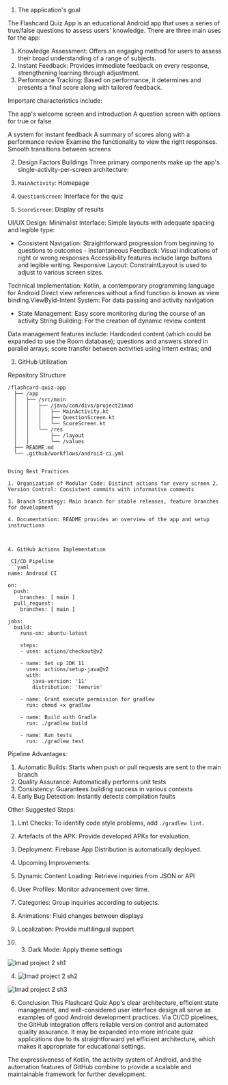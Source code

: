 
1. The application's goal 

The Flashcard Quiz App is an educational Android app that uses a series of true/false questions to assess users' knowledge. There are three main uses for the app:


1. Knowledge Assessment: Offers an engaging method for users to assess their broad understanding of a range of subjects. 
2. Instant Feedback: Provides immediate feedback on every response, strengthening learning through adjustment. 
3. Performance Tracking: Based on performance, it determines and presents a final score along with tailored feedback. 

Important characteristics include: 

The app's welcome screen and introduction
A question screen with options for true or false 

A system for instant feedback 
A summary of scores along with a performance review 
Examine the functionality to view the right responses. 
 Smooth transitions between screens 

2. Design Factors 
Buildings 
Three primary components make up the app's single-activity-per-screen architecture: 

1. `MainActivity`: Homepage 
2. `QuestionScreen`: Interface for the quiz 
3. `ScoreScreen`: Display of results 





UI/UX Design: Minimalist Interface: Simple layouts with adequate spacing and legible type: 

- Consistent Navigation: Straightforward progression from beginning to questions to outcomes - Instantaneous Feedback: Visual indications of right or wrong responses 
Accessibility features include large buttons and legible writing. 
Responsive Layout: ConstraintLayout is used to adjust to various screen sizes. 

Technical Implementation: Kotlin, a contemporary programming language for Android 
Direct view references without a find function is known as view binding.ViewById-Intent System: For data passing and activity navigation 
- State Management: Easy score monitoring during the course of an activity 
String Building: For the creation of dynamic review content 

Data management features include: 
Hardcoded content (which could be expanded to use the Room database); questions and answers stored in parallel arrays; score transfer between activities using Intent extras; and














3. GitHub Utilization

Repository Structure
```
/flashcard-quiz-app
  ├── /app
  │   ├── /src/main
  │   │   ├── /java/com/divs/project2imad
  │   │   │   ├── MainActivity.kt
  │   │   │   ├── QuestionScreen.kt
  │   │   │   └── ScoreScreen.kt
  │   │   └── /res
  │   │       ├── /layout
  │   │       └── /values
  ├── README.md
  └── .github/workflows/android-ci.yml


Using Best Practices 

1. Organization of Modular Code: Distinct actions for every screen 2. Version Control: Consistent commits with informative comments 

3. Branch Strategy: Main branch for stable releases, feature branches for development 

4. Documentation: README provides an overview of the app and setup instructions



4. GitHub Actions Implementation

 CI/CD Pipeline
```yaml
name: Android CI

on:
  push:
    branches: [ main ]
  pull_request:
    branches: [ main ]

jobs:
  build:
    runs-on: ubuntu-latest

    steps:
    - uses: actions/checkout@v2
    
    - name: Set up JDK 11
      uses: actions/setup-java@v2
      with:
        java-version: '11'
        distribution: 'temurin'
        
    - name: Grant execute permission for gradlew
      run: chmod +x gradlew
      
    - name: Build with Gradle
      run: ./gradlew build
      
    - name: Run tests
      run: ./gradlew test
```

Pipeline Advantages:

1. Automatic Builds: Starts when push or pull requests are sent to the main branch 
2. Quality Assurance: Automatically performs unit tests 
3. Consistency: Guarantees building success in various contexts 
4. Early Bug Detection: Instantly detects compilation faults 


Other Suggested Steps:
1. Lint Checks: To identify code style problems, add `./gradlew lint`. 
2. Artefacts of the APK: Provide developed APKs for evaluation. 
3. Deployment: Firebase App Distribution is automatically deployed. 


5. Upcoming Improvements:
 
1. Dynamic Content Loading: Retrieve inquiries from JSON or API 
2. User Profiles: Monitor advancement over time. 
3. Categories: Group inquiries according to subjects.
 

6. Animations: Fluid changes between displays 
7. Localization: Provide multilingual support 
8. 3. Dark Mode: Apply theme settings


![imad project 2 sh1](https://github.com/user-attachments/assets/1da17b1a-9d39-44e9-9f42-d4b3a7aadb26)

   4.  ![Imad project 2 sh2 ](https://github.com/user-attachments/assets/23e9dc07-cdba-4fbd-97aa-eb8319adefb9)


![Imad project 2 sh3 ](https://github.com/user-attachments/assets/bec3013e-2a05-40ea-8a88-b80bbe0ccd92)



6. Conclusion
This Flashcard Quiz App's clear architecture, efficient state management, and well-considered user interface design all serve as examples of good Android development practices. Via CI/CD pipelines, the GitHub integration offers reliable version control and automated quality assurance. It may be expanded into more intricate quiz applications due to its straightforward yet efficient architecture, which makes it appropriate for educational settings. 

The expressiveness of Kotlin, the activity system of Android, and the automation features of GitHub combine to provide a scalable and maintainable framework for further development. 

